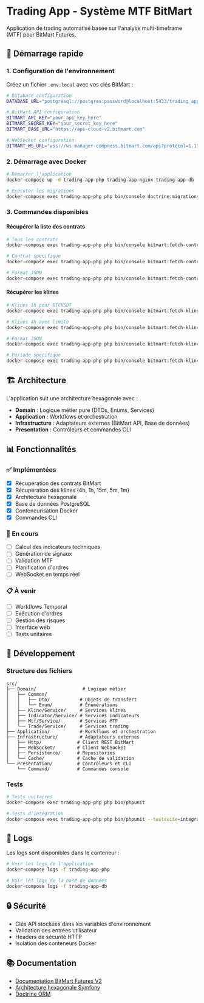 # Trading App - Système MTF BitMart

Application de trading automatisé basée sur l'analyse multi-timeframe (MTF) pour BitMart Futures.

## 🚀 Démarrage rapide

### 1. Configuration de l'environnement

Créez un fichier `.env.local` avec vos clés BitMart :

```bash
# Database configuration
DATABASE_URL="postgresql://postgres:password@localhost:5433/trading_app?serverVersion=15&charset=utf8"

# BitMart API configuration
BITMART_API_KEY="your_api_key_here"
BITMART_SECRET_KEY="your_secret_key_here"
BITMART_BASE_URL="https://api-cloud-v2.bitmart.com"

# WebSocket configuration
BITMART_WS_URL="wss://ws-manager-compress.bitmart.com/api?protocol=1.1"
```

### 2. Démarrage avec Docker

```bash
# Démarrer l'application
docker-compose up -d trading-app-php trading-app-nginx trading-app-db

# Exécuter les migrations
docker-compose exec trading-app-php php bin/console doctrine:migrations:migrate
```

### 3. Commandes disponibles

#### Récupérer la liste des contrats

```bash
# Tous les contrats
docker-compose exec trading-app-php php bin/console bitmart:fetch-contracts

# Contrat spécifique
docker-compose exec trading-app-php php bin/console bitmart:fetch-contracts --symbol=BTCUSDT

# Format JSON
docker-compose exec trading-app-php php bin/console bitmart:fetch-contracts --output=json
```

#### Récupérer les klines

```bash
# Klines 1h pour BTCUSDT
docker-compose exec trading-app-php php bin/console bitmart:fetch-klines BTCUSDT

# Klines 4h avec limite
docker-compose exec trading-app-php php bin/console bitmart:fetch-klines BTCUSDT --timeframe=4h --limit=50

# Format JSON
docker-compose exec trading-app-php php bin/console bitmart:fetch-klines BTCUSDT --output=json

# Période spécifique
docker-compose exec trading-app-php php bin/console bitmart:fetch-klines BTCUSDT --from="2024-01-01 00:00:00" --to="2024-01-02 00:00:00"
```

## 🏗️ Architecture

L'application suit une architecture hexagonale avec :

- **Domain** : Logique métier pure (DTOs, Enums, Services)
- **Application** : Workflows et orchestration
- **Infrastructure** : Adaptateurs externes (BitMart API, Base de données)
- **Presentation** : Contrôleurs et commandes CLI

## 📊 Fonctionnalités

### ✅ Implémentées

- [x] Récupération des contrats BitMart
- [x] Récupération des klines (4h, 1h, 15m, 5m, 1m)
- [x] Architecture hexagonale
- [x] Base de données PostgreSQL
- [x] Conteneurisation Docker
- [x] Commandes CLI

### 🚧 En cours

- [ ] Calcul des indicateurs techniques
- [ ] Génération de signaux
- [ ] Validation MTF
- [ ] Planification d'ordres
- [ ] WebSocket en temps réel

### 📋 À venir

- [ ] Workflows Temporal
- [ ] Exécution d'ordres
- [ ] Gestion des risques
- [ ] Interface web
- [ ] Tests unitaires

## 🔧 Développement

### Structure des fichiers

```
src/
├── Domain/                 # Logique métier
│   ├── Common/
│   │   ├── Dto/           # Objets de transfert
│   │   └── Enum/          # Énumérations
│   ├── Kline/Service/     # Services klines
│   ├── Indicator/Service/ # Services indicateurs
│   ├── Mtf/Service/       # Services MTF
│   └── Trade/Service/     # Services trading
├── Application/           # Workflows et orchestration
├── Infrastructure/        # Adaptateurs externes
│   ├── Http/             # Client REST BitMart
│   ├── WebSocket/        # Client WebSocket
│   ├── Persistence/      # Repositories
│   └── Cache/            # Cache de validation
└── Presentation/         # Contrôleurs et CLI
    └── Command/          # Commandes console
```

### Tests

```bash
# Tests unitaires
docker-compose exec trading-app-php php bin/phpunit

# Tests d'intégration
docker-compose exec trading-app-php php bin/phpunit --testsuite=integration
```

## 📝 Logs

Les logs sont disponibles dans le conteneur :

```bash
# Voir les logs de l'application
docker-compose logs -f trading-app-php

# Voir les logs de la base de données
docker-compose logs -f trading-app-db
```

## 🔒 Sécurité

- Clés API stockées dans les variables d'environnement
- Validation des entrées utilisateur
- Headers de sécurité HTTP
- Isolation des conteneurs Docker

## 📚 Documentation

- [Documentation BitMart Futures V2](https://developer-pro.bitmart.com/en/futuresv2/)
- [Architecture hexagonale Symfony](https://symfony.com/doc/current/best_practices/hexagonal_architecture.html)
- [Doctrine ORM](https://www.doctrine-project.org/projects/orm.html)